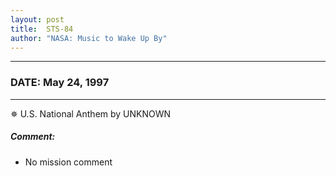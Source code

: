 ```yaml
---
layout: post
title:  STS-84
author: "NASA: Music to Wake Up By"
---
```


----
### DATE: May 24, 1997
----
✵ U.S. National Anthem by UNKNOWN

##### Comment:
* No mission comment
